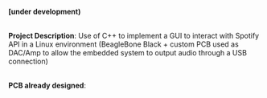 **[under development)**<br /><br />

**Project Description**: Use of C++ to implement a GUI to interact with Spotify API in a Linux environment (BeagleBone Black + custom PCB used as DAC/Amp to allow the embedded system to output audio through a USB connection)<br /><br />

**PCB already designed**:


